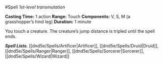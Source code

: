 #Spell
*1st-level transmutation*

**Casting Time:** 1 action
**Range:** Touch
**Components:** V, S, M (a grasshopper’s hind leg)
**Duration:** 1 minute

You touch a creature. The creature’s jump distance is tripled until the spell ends.

***Spell Lists.*** [[dnd5e/Spells/Artificer\|Artificer]], [[dnd5e/Spells/Druid\|Druid]], [[dnd5e/Spells/Ranger\|Ranger]], [[dnd5e/Spells/Sorcerer\|Sorcerer]], [[dnd5e/Spells/Wizard\|Wizard]]